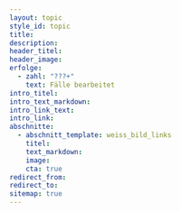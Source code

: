```yaml
---
layout: topic
style_id: topic
title: 
description: 
header_titel: 
header_image: 
erfolge: 
  - zahl: "???+"
    text: Fälle bearbeitet
intro_titel:
intro_text_markdown:
intro_link_text: 
intro_link: 
abschnitte:
  - abschnitt_template: weiss_bild_links
    titel:
    text_markdown:
    image:
    cta: true
redirect_from:
redirect_to:
sitemap: true
---
```

